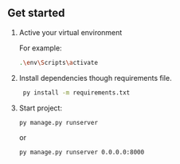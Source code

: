 ## Get started

1. Active your virtual environment

    For example:
   ```bash
   .\env\Scripts\activate
   ```

2. Install dependencies though requirements file.

   ```bash
    py install -m requirements.txt
   ```

3. Start project:

    ```bash
    py manage.py runserver
    ```
    or 
    ```bash
    py manage.py runserver 0.0.0.0:8000
    ```